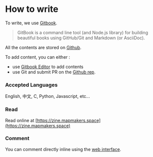 # How to write

To write, we use [Gitbook](https://toolchain.gitbook.com/).

> GitBook is a command line tool (and Node.js library) for building beautiful books using GitHub/Git and Markdown (or AsciiDoc).  

All the contents are stored on [Github](https://github.com/clemsos/zinemakers).

To add content, you can either :

* use [Gitbook Editor](https://www.gitbook.com/editor) to add contents
* use Git and submit PR on the [Github rep](https://github.com/clemsos/zinemakers).

### Accepted Languages

English, 中文, C, Python, Javascript, etc...

### Read

Read online at [https://zine.mapmakers.space](https://zine.mapmakers.space)

### Comment

You can comment directly inline using the [web interface](https://zine.mapmakers.space).
